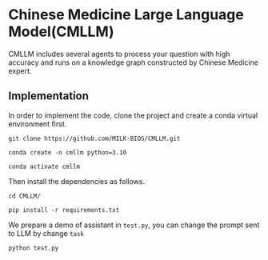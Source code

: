 # Chinese Medicine Large Language Model(CMLLM)
CMLLM includes several agents to process your question with high accuracy and runs on a knowledge graph constructed by Chinese Medicine expert.

## Implementation
In order to implement the code, clone the project and create a conda virtual environment first.

`git clone https://github.com/MILK-BIOS/CMLLM.git`

`conda create -n cmllm python=3.10`

`conda activate cmllm`

Then install the dependencies as follows.
 
`cd CMLLM/`

`pip install -r requirements.txt`

We prepare a demo of assistant in `test.py`, you can change the prompt sent to LLM by change `task`

`python test.py`